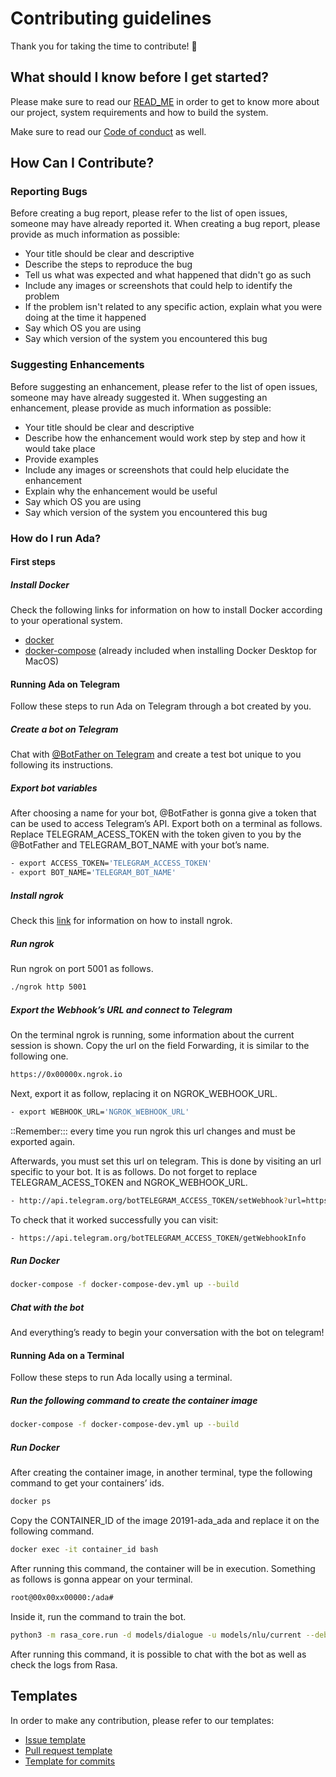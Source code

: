 # Contributing guidelines

Thank you for taking the time to contribute! :tada:

## What should I know before I get started?

Please make sure to read our [READ_ME](https://github.com/fga-eps-mds/2019.1-ADA/blob/master/README.md) in order to get to know more about our project, system requirements and how to build the system.

Make sure to read our [Code of conduct](https://github.com/fga-eps-mds/2019.1-ADA/blob/master/CODE_OF_CONDUCT.md) as well.

## How Can I Contribute?

### Reporting Bugs

Before creating a bug report, please refer to the list of open issues, someone may have already reported it.
When creating a bug report, please provide as much information as possible:

* Your title should be clear and descriptive
* Describe the steps to reproduce the bug
* Tell us what was expected and what happened that didn't go as such
* Include any images or screenshots that could help to identify the problem
* If the problem isn't related to any specific action, explain what you were doing at the time it happened
* Say which OS you are using
* Say which version of the system you encountered this bug

### Suggesting Enhancements

Before suggesting an enhancement, please refer to the list of open issues, someone may have already suggested it.
When suggesting an enhancement, please provide as much information as possible:

* Your title should be clear and descriptive
* Describe how the enhancement would work step by step and how it would take place
* Provide examples
* Include any images or screenshots that could help elucidate the enhancement
* Explain why the enhancement would be useful
* Say which OS you are using
* Say which version of the system you encountered this bug

### How do I run Ada?
#### First steps
##### Install Docker
Check the following links for information on how to install Docker according to your operational system.

* [docker](https://docs.docker.com/install/)
* [docker-compose](https://docs.docker.com/compose/install/#install-compose) (already included when installing Docker Desktop for MacOS)

#### Running Ada on Telegram
Follow these steps to run Ada on Telegram through a bot created by you.

##### Create a bot on Telegram
Chat with  [@BotFather on Telegram](https://t.me/BotFather) and create a test bot unique to you following its instructions.

##### Export bot variables
After choosing a name for your bot, @BotFather is gonna give a token that can be used to access Telegram’s API. Export both on a terminal as follows. Replace TELEGRAM_ACESS_TOKEN with the token given to you by the @BotFather and TELEGRAM_BOT_NAME with your bot’s name.

```sh
- export ACCESS_TOKEN='TELEGRAM_ACCESS_TOKEN'
- export BOT_NAME='TELEGRAM_BOT_NAME'
```

##### Install ngrok
Check this [link](https://ngrok.com/download) for information on how to install ngrok.

##### Run ngrok
Run ngrok on port 5001 as follows.

```sh
./ngrok http 5001
```

##### Export the Webhook’s URL and connect to Telegram

On the terminal ngrok is running, some information about the current session is shown. Copy the url on the field Forwarding, it is similar to the following one.

```sh
https://0x00000x.ngrok.io
```

Next, export it as follow, replacing it on NGROK_WEBHOOK_URL.

```sh
- export WEBHOOK_URL='NGROK_WEBHOOK_URL'
```

::Remember::: every time you run ngrok this url changes and must be exported again.

Afterwards, you must set this url on telegram. This is done by visiting an url specific to your bot. It is as follows. Do not forget to replace TELEGRAM_ACESS_TOKEN and NGROK_WEBHOOK_URL.

```sh
- http://api.telegram.org/botTELEGRAM_ACCESS_TOKEN/setWebhook?url=https://NGROK_WEBHOOK_URL/webhooks/telegram/webhook
```

To check that it worked successfully you can visit:

```sh
- https://api.telegram.org/botTELEGRAM_ACCESS_TOKEN/getWebhookInfo
```

##### Run Docker
```sh
docker-compose -f docker-compose-dev.yml up --build
```

##### Chat with the bot
And everything’s ready to begin your conversation with the bot on telegram!

#### Running Ada on a Terminal
Follow these steps to run Ada locally using a terminal.

##### Run the following command to create the container image

```sh
docker-compose -f docker-compose-dev.yml up --build
```

##### Run Docker
After creating the container image, in another terminal, type the following command to get your containers’ ids.

```sh
docker ps
```

Copy the CONTAINER_ID  of the image 20191-ada_ada and replace it on the following command.

```sh
docker exec -it container_id bash
```

After running this command, the container will be in execution. Something as follows is gonna appear on your terminal.
```sh
root@00x00xx00000:/ada#
```

Inside it, run the command to train the bot.

```sh
python3 -m rasa_core.run -d models/dialogue -u models/nlu/current --debug --endpoints endpoints.yml
```

After running this command, it is possible to chat with the bot as well as check the logs from Rasa.

## Templates

In order to make any contribution, please refer to our templates:

* [Issue template](https://github.com/fga-eps-mds/2019.1-ADA/blob/master/.github/ISSUE_TEMPLATE/issue-template.md)
* [Pull request template](https://github.com/fga-eps-mds/2019.1-ADA/blob/master/pull_request_template.md)
* [Template for commits](https://github.com/fga-eps-mds/2019.1-ADA/)
